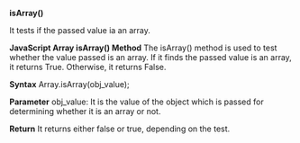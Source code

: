 **isArray()**

It tests if the passed value ia an array.

**JavaScript Array isArray() Method**
The isArray() method is used to test whether the value passed is an array. If it finds the passed value is an array, it returns True. Otherwise, it returns False.

**Syntax**
Array.isArray(obj_value);

**Parameter**
obj_value: It is the value of the object which is passed for determining whether it is an array or not.

**Return**
It returns either false or true, depending on the test.